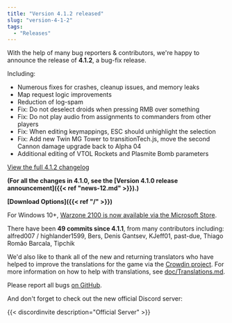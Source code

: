 ```yaml
---
title: "Version 4.1.2 released"
slug: "version-4-1-2"
tags:
  - "Releases"
---
```


With the help of many bug reporters & contributors, we're happy to announce the release of **4.1.2**, a bug-fix release.

Including:
- Numerous fixes for crashes, cleanup issues, and memory leaks
- Map request logic improvements
- Reduction of log-spam
- Fix: Do not deselect droids when pressing RMB over something
- Fix: Do not play audio from assignments to commanders from other players
- Fix: When editing keymappings, ESC should unhighlight the selection
- Fix: Add new Twin MG Tower to transitionTech.js, move the second Cannon damage upgrade back to Alpha 04
- Additional editing of VTOL Rockets and Plasmite Bomb parameters

[View the full 4.1.2 changelog](https://github.com/Warzone2100/warzone2100/raw/4.1.2/ChangeLog)

**(For all the changes in 4.1.0, see the [Version 4.1.0 release announcement]({{< ref "news-12.md" >}}).)**

**[Download Options]({{< ref "/" >}})**

For Windows 10+, [Warzone 2100 is now available via the Microsoft Store](https://www.microsoft.com/store/apps/9MW0Z4MPCS8C).

There have been **49 commits since 4.1.1**, from many contributors including: alfred007 / highlander1599, Bers, Denis Gantsev, KJeff01, past-due, Thiago Romão Barcala, Tipchik

We'd also like to thank all of the new and returning translators who have helped to improve the translations for the game via the [Crowdin project](https://crowdin.com/project/warzone2100). For more information on how to help with translations, see [doc/Translations.md](https://github.com/Warzone2100/warzone2100/blob/master/doc/Translations.md#how-do-i-help-translate).

Please report all bugs [on GitHub](https://github.com/Warzone2100/warzone2100/issues).

And don't forget to check out the new official Discord server:

{{< discordinvite description="Official Server" >}}

